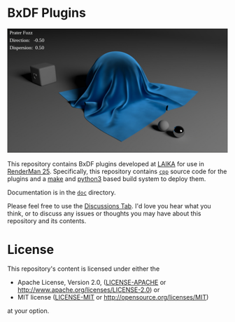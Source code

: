 # BxDF Plugins

![PraterFuzz](doc/media/PraterFuzz.jpg)

This repository contains BxDF plugins developed at [LAIKA](https://www.laika.com) for use in [RenderMan 25](https://rmanwiki.pixar.com/display/REN25/RenderMan+25+Documentation).
Specifically, this repository contains [`cpp`](cpp) source code for the plugins and a [make](https://www.gnu.org/software/make/manual/) and [python3](https://docs.python.org/3/) based build system to deploy them.

Documentation is in the [`doc`](doc) directory.

Please feel free to use the [Discussions Tab](https://github.com/LaikaStudios/OSLShaderWriting/discussions).
I'd love you hear what you think, or to discuss any issues or thoughts you may have about this repository and its contents.

# License
This repository's content is licensed under either the

* Apache License, Version 2.0, ([LICENSE-APACHE](LICENSE-APACHE) or http://www.apache.org/licenses/LICENSE-2.0) or
* MIT license ([LICENSE-MIT](LICENSE-MIT) or http://opensource.org/licenses/MIT)

at your option.



